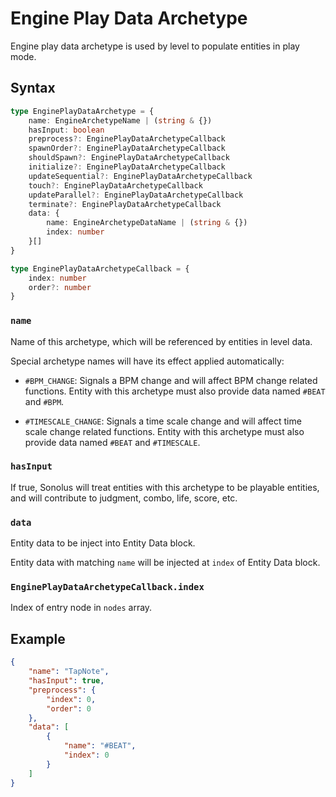 # Engine Play Data Archetype

Engine play data archetype is used by level to populate entities in play mode.

## Syntax

```ts
type EnginePlayDataArchetype = {
    name: EngineArchetypeName | (string & {})
    hasInput: boolean
    preprocess?: EnginePlayDataArchetypeCallback
    spawnOrder?: EnginePlayDataArchetypeCallback
    shouldSpawn?: EnginePlayDataArchetypeCallback
    initialize?: EnginePlayDataArchetypeCallback
    updateSequential?: EnginePlayDataArchetypeCallback
    touch?: EnginePlayDataArchetypeCallback
    updateParallel?: EnginePlayDataArchetypeCallback
    terminate?: EnginePlayDataArchetypeCallback
    data: {
        name: EngineArchetypeDataName | (string & {})
        index: number
    }[]
}

type EnginePlayDataArchetypeCallback = {
    index: number
    order?: number
}
```

### `name`

Name of this archetype, which will be referenced by entities in level data.

Special archetype names will have its effect applied automatically:

-   `#BPM_CHANGE`: Signals a BPM change and will affect BPM change related functions. Entity with this archetype must also provide data named `#BEAT` and `#BPM`.

-   `#TIMESCALE_CHANGE`: Signals a time scale change and will affect time scale change related functions. Entity with this archetype must also provide data named `#BEAT` and `#TIMESCALE`.

### `hasInput`

If true, Sonolus will treat entities with this archetype to be playable entities, and will contribute to judgment, combo, life, score, etc.

### `data`

Entity data to be inject into Entity Data block.

Entity data with matching `name` will be injected at `index` of Entity Data block.

### `EnginePlayDataArchetypeCallback.index`

Index of entry node in `nodes` array.

## Example

```json
{
    "name": "TapNote",
    "hasInput": true,
    "preprocess": {
        "index": 0,
        "order": 0
    },
    "data": [
        {
            "name": "#BEAT",
            "index": 0
        }
    ]
}
```
